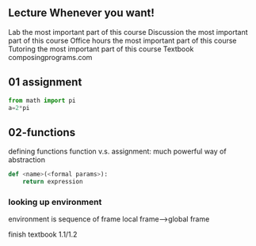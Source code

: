 ## Lecture			Whenever you want!
Lab				the most important part of this course
Discussion		the most important part of this course
Office hours		the most important part of this course
Tutoring			the most important part of this course
Textbook		composingprograms.com

## 01 assignment
```python
from math import pi 
a=2*pi
```

## 02-functions
defining functions
function v.s. assignment: much powerful way of abstraction
```python
def <name>(<formal params>):
    return expression

```

### looking up environment

environment is sequence of frame
local frame-->global frame

finish textbook 1.1/1.2


